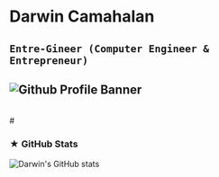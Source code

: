 # Darwin Camahalan
`Entre-Gineer (Computer Engineer & Entrepreneur)`
---
![Github Profile Banner](https://github.com/DarwinCamahalan/DarwinCamahalan/assets/120079195/808a0500-46ba-45ae-8c99-a3571b323d68)
---

<br />
#

### ★ GitHub Stats
![Darwin's GitHub stats](https://github-readme-stats.vercel.app/api?username=DarwinCamahalan&show_icons=true&theme=radical)
